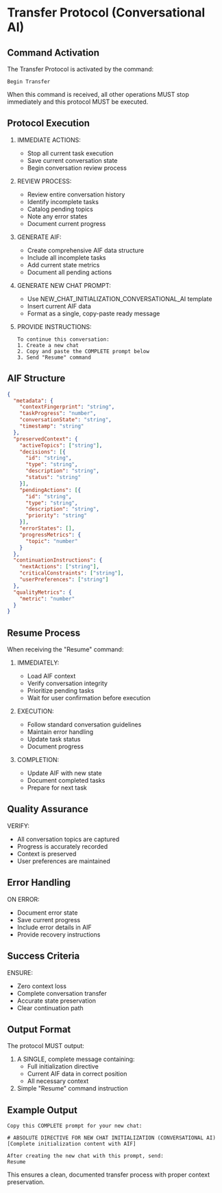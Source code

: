 # Transfer Protocol (Conversational AI)

## Command Activation

The Transfer Protocol is activated by the command:
```
Begin Transfer
```

When this command is received, all other operations MUST stop immediately and this protocol MUST be executed.

## Protocol Execution

1. IMMEDIATE ACTIONS:
   - Stop all current task execution
   - Save current conversation state
   - Begin conversation review process

2. REVIEW PROCESS:
   - Review entire conversation history
   - Identify incomplete tasks
   - Catalog pending topics
   - Note any error states
   - Document current progress

3. GENERATE AIF:
   - Create comprehensive AIF data structure
   - Include all incomplete tasks
   - Add current state metrics
   - Document all pending actions

4. GENERATE NEW CHAT PROMPT:
   - Use NEW_CHAT_INITIALIZATION_CONVERSATIONAL_AI template
   - Insert current AIF data
   - Format as a single, copy-paste ready message

5. PROVIDE INSTRUCTIONS:
   ```
   To continue this conversation:
   1. Create a new chat
   2. Copy and paste the COMPLETE prompt below
   3. Send "Resume" command
   ```

## AIF Structure

```json
{
  "metadata": {
    "contextFingerprint": "string",
    "taskProgress": "number",
    "conversationState": "string",
    "timestamp": "string"
  },
  "preservedContext": {
    "activeTopics": ["string"],
    "decisions": [{
      "id": "string",
      "type": "string",
      "description": "string",
      "status": "string"
    }],
    "pendingActions": [{
      "id": "string",
      "type": "string",
      "description": "string",
      "priority": "string"
    }],
    "errorStates": [],
    "progressMetrics": {
      "topic": "number"
    }
  },
  "continuationInstructions": {
    "nextActions": ["string"],
    "criticalConstraints": ["string"],
    "userPreferences": ["string"]
  },
  "qualityMetrics": {
    "metric": "number"
  }
}
```

## Resume Process

When receiving the "Resume" command:

1. IMMEDIATELY:
   - Load AIF context
   - Verify conversation integrity
   - Prioritize pending tasks
   - Wait for user confirmation before execution

2. EXECUTION:
   - Follow standard conversation guidelines
   - Maintain error handling
   - Update task status
   - Document progress

3. COMPLETION:
   - Update AIF with new state
   - Document completed tasks
   - Prepare for next task

## Quality Assurance

VERIFY:
- All conversation topics are captured
- Progress is accurately recorded
- Context is preserved
- User preferences are maintained

## Error Handling

ON ERROR:
- Document error state
- Save current progress
- Include error details in AIF
- Provide recovery instructions

## Success Criteria

ENSURE:
- Zero context loss
- Complete conversation transfer
- Accurate state preservation
- Clear continuation path

## Output Format

The protocol MUST output:
1. A SINGLE, complete message containing:
   - Full initialization directive
   - Current AIF data in correct position
   - All necessary context
2. Simple "Resume" command instruction

## Example Output

```
Copy this COMPLETE prompt for your new chat:

# ABSOLUTE DIRECTIVE FOR NEW CHAT INITIALIZATION (CONVERSATIONAL AI)
[Complete initialization content with AIF]

After creating the new chat with this prompt, send:
Resume
```

This ensures a clean, documented transfer process with proper context preservation.